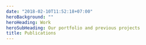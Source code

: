 ```yaml
---
date: "2018-02-10T11:52:18+07:00"
heroBackground: ""
heroHeading: Work
heroSubHeading: Our portfolio and previous projects
title: Publications
---
```

